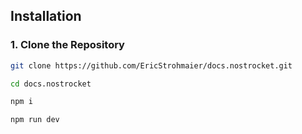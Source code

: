 

## Installation

### 1. Clone the Repository

```bash
git clone https://github.com/EricStrohmaier/docs.nostrocket.git

cd docs.nostrocket

npm i 

npm run dev 
